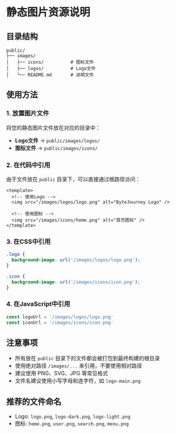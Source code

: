 # 静态图片资源说明

## 目录结构
```
public/
├── images/
│   ├── icons/          # 图标文件
│   ├── logos/          # Logo文件
│   └── README.md       # 说明文件
```

## 使用方法

### 1. 放置图片文件
将您的静态图片文件放在对应的目录中：
- **Logo文件** → `public/images/logos/`
- **图标文件** → `public/images/icons/`

### 2. 在代码中引用
由于文件放在 `public` 目录下，可以直接通过根路径访问：

```vue
<template>
  <!-- 使用Logo -->
  <img src="/images/logos/logo.png" alt="ByteJourney Logo" />
  
  <!-- 使用图标 -->
  <img src="/images/icons/home.png" alt="首页图标" />
</template>
```

### 3. 在CSS中引用
```scss
.logo {
  background-image: url('/images/logos/logo.png');
}

.icon {
  background-image: url('/images/icons/icon.png');
}
```

### 4. 在JavaScript中引用
```javascript
const logoUrl = '/images/logos/logo.png'
const iconUrl = '/images/icons/icon.png'
```

## 注意事项
- 所有放在 `public` 目录下的文件都会被打包到最终构建的根目录
- 使用绝对路径 `/images/...` 来引用，不要使用相对路径
- 建议使用 PNG、SVG、JPG 等常见格式
- 文件名建议使用小写字母和连字符，如 `logo-main.png`

## 推荐的文件命名
- Logo: `logo.png`, `logo-dark.png`, `logo-light.png`
- 图标: `home.png`, `user.png`, `search.png`, `menu.png`
